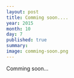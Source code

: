 ```yaml
---
layout: post
title: Comming soon....
year: 2015
month: 10
day: 7
published: true
summary: 
image: comming-soon.png
---
```


Comming soon...